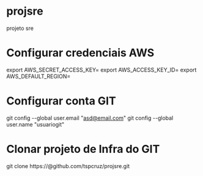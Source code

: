 # projsre
projeto sre

# Configurar credenciais AWS
export AWS_SECRET_ACCESS_KEY=
export AWS_ACCESS_KEY_ID=
export AWS_DEFAULT_REGION=

# Configurar conta GIT
 git config --global user.email "asd@email.com"
 git config --global user.name "usuariogit"

 # Clonar projeto de Infra do GIT
 git clone https://@github.com/tspcruz/projsre.git

